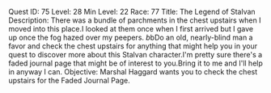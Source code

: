 Quest ID: 75
Level: 28
Min Level: 22
Race: 77
Title: The Legend of Stalvan
Description: There was a bundle of parchments in the chest upstairs when I moved into this place.I looked at them once when I first arrived but I gave up once the fog hazed over my peepers. $b$bDo an old, nearly-blind man a favor and check the chest upstairs for anything that might help you in your quest to discover more about this Stalvan character.I'm pretty sure there's a faded journal page that might be of interest to you.Bring it to me and I'll help in anyway I can.
Objective: Marshal Haggard wants you to check the chest upstairs for the Faded Journal Page.
